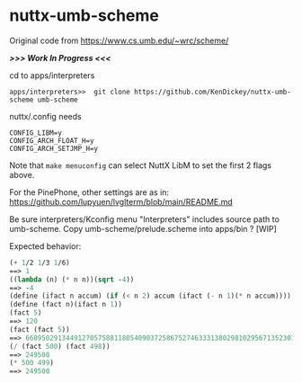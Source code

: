 # nuttx-umb-scheme

Original code from https://www.cs.umb.edu/~wrc/scheme/

***>>> Work In Progress <<<***

cd to apps/interpreters
```
apps/interpreters>>  git clone https://github.com/KenDickey/nuttx-umb-scheme umb-scheme
```
nuttx/.config needs
```
CONFIG_LIBM=y
CONFIG_ARCH_FLOAT_H=y
CONFIG_ARCH_SETJMP_H=y
```
Note that `make menuconfig` can select NuttX LibM to set the first 2 flags above.

For the PinePhone, other settings are as in:
  https://github.com/lupyuen/lvglterm/blob/main/README.md

Be sure interpreters/Kconfig menu "Interpreters" includes source path to umb-scheme.
Copy umb-scheme/prelude.scheme into apps/bin ? [WIP]

Expected behavior:
```scheme
(+ 1/2 1/3 1/6)
==> 1
((lambda (n) (* n n))(sqrt -4))
==> -4
(define (ifact n accum) (if (< n 2) accum (ifact (- n 1)(* n accum))))
(define (fact n)(ifact n 1))
(fact 5)
==> 120
(fact (fact 5))
==> 6689502913449127057588118054090372586752746333138029810295671352301633557244962989366874165271984981308157637893214090552534408589408121859898481114389650005964960521256960000000000000000000000000000
(/ (fact 500) (fact 498))
==> 249500
(* 500 499)
==> 249500
```
